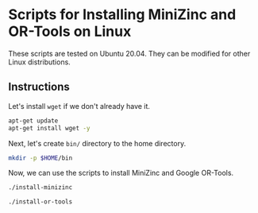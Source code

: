 # Scripts for Installing MiniZinc and OR-Tools on Linux
These scripts are tested on Ubuntu 20.04. They can be modified for other Linux distributions.

## Instructions
Let's install `wget` if we don't already have it.

```bash
apt-get update
apt-get install wget -y
```

Next, let's create `bin/` directory to the home directory.

```bash
mkdir -p $HOME/bin
```

Now, we can use the scripts to install MiniZinc and Google OR-Tools.

```bash
./install-minizinc
```

```bash
./install-or-tools
```
